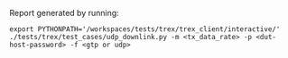 Report generated by running: 

```
export PYTHONPATH='/workspaces/tests/trex/trex_client/interactive/'
./tests/trex/test_cases/udp_downlink.py -m <tx_data_rate> -p <dut-host-password> -f <gtp or udp>
```
